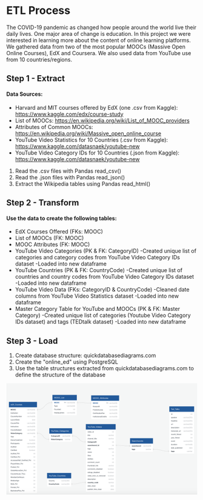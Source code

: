 # ETL Process

The COVID-19 pandemic as changed how people around the world live their daily lives. One major area of change is education. In this project we were interested in learning more about the content of online learning platforms. We gathered data from two of the most popular MOOCs (Massive Open Online Courses), EdX and Coursera. We also used data from YouTube use from 10 countries/regions. 

## Step 1 - Extract

#### Data Sources: 
* Harvard and MIT courses offered by EdX (one .csv from Kaggle): https://www.kaggle.com/edx/course-study
* List of MOOCs: https://en.wikipedia.org/wiki/List_of_MOOC_providers
* Attributes of Common MOOCs: https://en.wikipedia.org/wiki/Massive_open_online_course
* YouTube Video Statistics for 10 Countries (.csv from Kaggle): https://www.kaggle.com/datasnaek/youtube-new
* YouTube Video Category IDs for 10 Countries (.json from Kaggle): https://www.kaggle.com/datasnaek/youtube-new

1. Read the .csv files with Pandas read_csv()
2. Read the .json files with Pandas read_json()
3. Extract the Wikipedia tables using Pandas read_html()

## Step 2 - Transform

#### Use the data to create the following tables:
* EdX Courses Offered (FKs: MOOC)
* List of MOOCs (FK: MOOC)
* MOOC Attributes (FK: MOOC)
* YouTube Video Categories (PK & FK: CategoryID)
    -Created unique list of categories and category codes from YouTube Video Category IDs dataset
    -Loaded into new dataframe
* YouTube Countries (PK & FK: CountryCode)
    -Created unique list of countries and country codes from YouTube Video Category IDs dataset
    -Loaded into new dataframe
* YouTube Video Data (FKs: CategoryID & CountryCode)
    -Cleaned date columns from YouTube Video Statistics dataset
    -Loaded into new dataframe
* Master Category Table for YouTube and MOOCs (PK & FK: Master Category)
    -Created unique list of categories (Youtube Video Category IDs dataset) and tags (TEDtalk dataset)
    -Loaded into new dataframe

## Step 3 - Load

1. Create database structure: quickdatabasediagrams.com
2. Create the "online_ed" using PostgreSQL
3. Use the table structures extracted from quickdatabasediagrams.com to define the structure of the database

![DBD](Final/Images/ETL_DBD.png)
